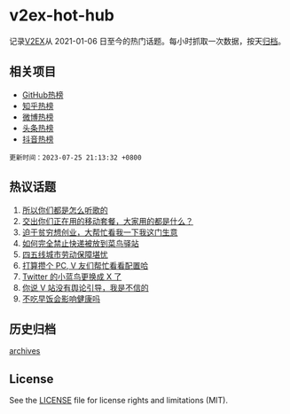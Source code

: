 # v2ex-hot-hub

 记录[V2EX](https://www.v2ex.com/)从 2021-01-06 日至今的热门话题。每小时抓取一次数据，按天[归档](archives)。
 
 ## 相关项目

- [GitHub热榜](https://github.com/lonnyzhang423/github-hot-hub)
- [知乎热榜](https://github.com/lonnyzhang423/zhihu-hot-hub)
- [微博热榜](https://github.com/lonnyzhang423/weibo-hot-hub)
- [头条热榜](https://github.com/lonnyzhang423/toutiao-hot-hub)
- [抖音热榜](https://github.com/lonnyzhang423/douyin-hot-hub)


 `更新时间：2023-07-25 21:13:32 +0800`

## 热议话题

1. [所以你们都是怎么听歌的](https://www.v2ex.com/t/959420)
1. [交出你们正在用的移动套餐，大家用的都是什么？](https://www.v2ex.com/t/959467)
1. [迫于贫穷想创业，大帮忙看我一下我这门生意](https://www.v2ex.com/t/959572)
1. [如何完全禁止快递被放到菜鸟驿站](https://www.v2ex.com/t/959361)
1. [四五线城市劳动保障堪忧](https://www.v2ex.com/t/959449)
1. [打算攒个 PC, V 友们帮忙看看配置哈](https://www.v2ex.com/t/959356)
1. [Twitter 的小蓝鸟更换成 X 了](https://www.v2ex.com/t/959367)
1. [你说 V 站没有舆论引导，我是不信的](https://www.v2ex.com/t/959548)
1. [不吃早饭会影响健康吗](https://www.v2ex.com/t/959471)

## 历史归档

[archives](archives)

## License

See the [LICENSE](LICENSE) file for license rights and limitations (MIT).
